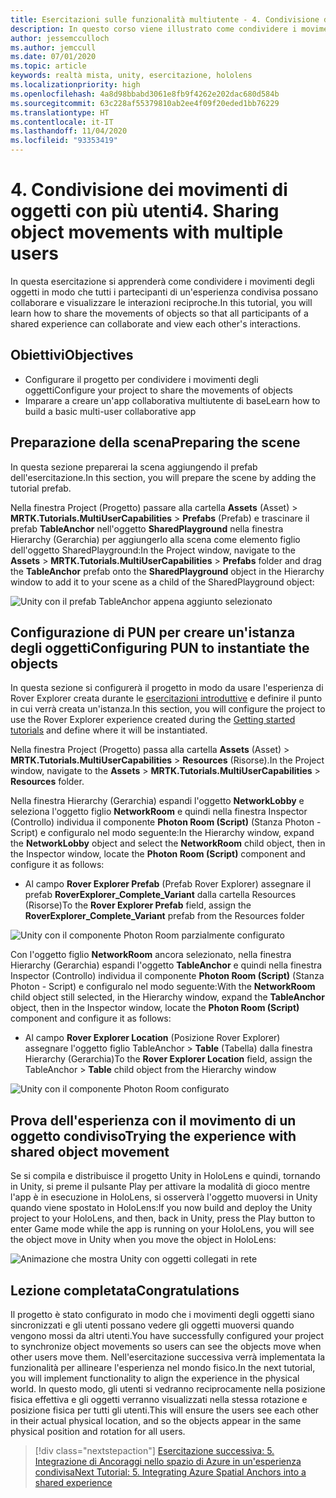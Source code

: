 ```yaml
---
title: Esercitazioni sulle funzionalità multiutente - 4. Condivisione dei movimenti di oggetti con più utenti
description: In questo corso viene illustrato come condividere i movimenti di oggetti con più utente in un'applicazione HoloLens 2.
author: jessemcculloch
ms.author: jemccull
ms.date: 07/01/2020
ms.topic: article
keywords: realtà mista, unity, esercitazione, hololens
ms.localizationpriority: high
ms.openlocfilehash: 4a8d98bbabd3061e8fb9f4262e202dac680d584b
ms.sourcegitcommit: 63c228af55379810ab2ee4f09f20eded1bb76229
ms.translationtype: HT
ms.contentlocale: it-IT
ms.lasthandoff: 11/04/2020
ms.locfileid: "93353419"
---
```

# <a name="4-sharing-object-movements-with-multiple-users"></a><span data-ttu-id="26b2a-105">4. Condivisione dei movimenti di oggetti con più utenti</span><span class="sxs-lookup"><span data-stu-id="26b2a-105">4. Sharing object movements with multiple users</span></span>

<span data-ttu-id="26b2a-106">In questa esercitazione si apprenderà come condividere i movimenti degli oggetti in modo che tutti i partecipanti di un'esperienza condivisa possano collaborare e visualizzare le interazioni reciproche.</span><span class="sxs-lookup"><span data-stu-id="26b2a-106">In this tutorial, you will learn how to share the movements of objects so that all participants of a shared experience can collaborate and view each other's interactions.</span></span>

## <a name="objectives"></a><span data-ttu-id="26b2a-107">Obiettivi</span><span class="sxs-lookup"><span data-stu-id="26b2a-107">Objectives</span></span>

* <span data-ttu-id="26b2a-108">Configurare il progetto per condividere i movimenti degli oggetti</span><span class="sxs-lookup"><span data-stu-id="26b2a-108">Configure your project to share the movements of objects</span></span>
* <span data-ttu-id="26b2a-109">Imparare a creare un'app collaborativa multiutente di base</span><span class="sxs-lookup"><span data-stu-id="26b2a-109">Learn how to build a basic multi-user collaborative app</span></span>

## <a name="preparing-the-scene"></a><span data-ttu-id="26b2a-110">Preparazione della scena</span><span class="sxs-lookup"><span data-stu-id="26b2a-110">Preparing the scene</span></span>

<span data-ttu-id="26b2a-111">In questa sezione preparerai la scena aggiungendo il prefab dell'esercitazione.</span><span class="sxs-lookup"><span data-stu-id="26b2a-111">In this section, you will prepare the scene by adding the tutorial prefab.</span></span>

<span data-ttu-id="26b2a-112">Nella finestra Project (Progetto) passare alla cartella **Assets** (Asset) > **MRTK.Tutorials.MultiUserCapabilities** > **Prefabs** (Prefab) e trascinare il prefab **TableAnchor** nell'oggetto **SharedPlayground** nella finestra Hierarchy (Gerarchia) per aggiungerlo alla scena come elemento figlio dell'oggetto SharedPlayground:</span><span class="sxs-lookup"><span data-stu-id="26b2a-112">In the Project window, navigate to the **Assets** > **MRTK.Tutorials.MultiUserCapabilities** > **Prefabs** folder and drag the **TableAnchor** prefab onto the **SharedPlayground** object in the Hierarchy window to add it to your scene as a child of the SharedPlayground object:</span></span>

![Unity con il prefab TableAnchor appena aggiunto selezionato](images/mr-learning-sharing/sharing-04-section1-step1-1.png)

## <a name="configuring-pun-to-instantiate-the-objects"></a><span data-ttu-id="26b2a-114">Configurazione di PUN per creare un'istanza degli oggetti</span><span class="sxs-lookup"><span data-stu-id="26b2a-114">Configuring PUN to instantiate the objects</span></span>

<span data-ttu-id="26b2a-115">In questa sezione si configurerà il progetto in modo da usare l'esperienza di Rover Explorer creata durante le [esercitazioni introduttive](mr-learning-base-01.md) e definire il punto in cui verrà creata un'istanza.</span><span class="sxs-lookup"><span data-stu-id="26b2a-115">In this section, you will configure the project to use the Rover Explorer experience created during the [Getting started tutorials](mr-learning-base-01.md) and define where it will be instantiated.</span></span>

<span data-ttu-id="26b2a-116">Nella finestra Project (Progetto) passa alla cartella **Assets** (Asset) > **MRTK.Tutorials.MultiUserCapabilities** > **Resources** (Risorse).</span><span class="sxs-lookup"><span data-stu-id="26b2a-116">In the Project window, navigate to the **Assets** > **MRTK.Tutorials.MultiUserCapabilities** > **Resources** folder.</span></span>

<span data-ttu-id="26b2a-117">Nella finestra Hierarchy (Gerarchia) espandi l'oggetto **NetworkLobby** e seleziona l'oggetto figlio **NetworkRoom** e quindi nella finestra Inspector (Controllo) individua il componente **Photon Room (Script)** (Stanza Photon - Script) e configuralo nel modo seguente:</span><span class="sxs-lookup"><span data-stu-id="26b2a-117">In the Hierarchy window, expand the **NetworkLobby** object and select the **NetworkRoom** child object, then in the Inspector window, locate the **Photon Room (Script)** component and configure it as follows:</span></span>

* <span data-ttu-id="26b2a-118">Al campo **Rover Explorer Prefab** (Prefab Rover Explorer) assegnare il prefab **RoverExplorer_Complete_Variant** dalla cartella Resources (Risorse)</span><span class="sxs-lookup"><span data-stu-id="26b2a-118">To the **Rover Explorer Prefab** field, assign the **RoverExplorer_Complete_Variant** prefab from the Resources folder</span></span>

![Unity con il componente Photon Room parzialmente configurato](images/mr-learning-sharing/sharing-04-section2-step1-1.png)

<span data-ttu-id="26b2a-120">Con l'oggetto figlio **NetworkRoom** ancora selezionato, nella finestra Hierarchy (Gerarchia) espandi l'oggetto **TableAnchor** e quindi nella finestra Inspector (Controllo) individua il componente **Photon Room (Script)** (Stanza Photon - Script) e configuralo nel modo seguente:</span><span class="sxs-lookup"><span data-stu-id="26b2a-120">With the **NetworkRoom** child object still selected, in the Hierarchy window, expand the **TableAnchor** object, then in the Inspector window, locate the **Photon Room (Script)** component and configure it as follows:</span></span>

* <span data-ttu-id="26b2a-121">Al campo **Rover Explorer Location** (Posizione Rover Explorer) assegnare l'oggetto figlio TableAnchor > **Table** (Tabella) dalla finestra Hierarchy (Gerarchia)</span><span class="sxs-lookup"><span data-stu-id="26b2a-121">To the **Rover Explorer Location** field, assign the TableAnchor > **Table** child object from the Hierarchy window</span></span>

![Unity con il componente Photon Room configurato](images/mr-learning-sharing/sharing-04-section2-step1-2.png)

## <a name="trying-the-experience-with-shared-object-movement"></a><span data-ttu-id="26b2a-123">Prova dell'esperienza con il movimento di un oggetto condiviso</span><span class="sxs-lookup"><span data-stu-id="26b2a-123">Trying the experience with shared object movement</span></span>

<span data-ttu-id="26b2a-124">Se si compila e distribuisce il progetto Unity in HoloLens e quindi, tornando in Unity, si preme il pulsante Play per attivare la modalità di gioco mentre l'app è in esecuzione in HoloLens, si osserverà l'oggetto muoversi in Unity quando viene spostato in HoloLens:</span><span class="sxs-lookup"><span data-stu-id="26b2a-124">If you now build and deploy the Unity project to your HoloLens, and then, back in Unity, press the Play button to enter Game mode while the app is running on your HoloLens, you will see the object move in Unity when you move the object in HoloLens:</span></span>

![Animazione che mostra Unity con oggetti collegati in rete](images/mr-learning-sharing/sharing-04-section3-step1-1.gif)

## <a name="congratulations"></a><span data-ttu-id="26b2a-126">Lezione completata</span><span class="sxs-lookup"><span data-stu-id="26b2a-126">Congratulations</span></span>

<span data-ttu-id="26b2a-127">Il progetto è stato configurato in modo che i movimenti degli oggetti siano sincronizzati e gli utenti possano vedere gli oggetti muoversi quando vengono mossi da altri utenti.</span><span class="sxs-lookup"><span data-stu-id="26b2a-127">You have successfully configured your project to synchronize object movements so users can see the objects move when other users move them.</span></span> <span data-ttu-id="26b2a-128">Nell'esercitazione successiva verrà implementata la funzionalità per allineare l'esperienza nel mondo fisico.</span><span class="sxs-lookup"><span data-stu-id="26b2a-128">In the next tutorial, you will implement functionality to align the experience in the physical world.</span></span> <span data-ttu-id="26b2a-129">In questo modo, gli utenti si vedranno reciprocamente nella posizione fisica effettiva e gli oggetti verranno visualizzati nella stessa rotazione e posizione fisica per tutti gli utenti.</span><span class="sxs-lookup"><span data-stu-id="26b2a-129">This will ensure the users see each other in their actual physical location, and so the objects appear in the same physical position and rotation for all users.</span></span>

> [!div class="nextstepaction"]
> [<span data-ttu-id="26b2a-130">Esercitazione successiva: 5. Integrazione di Ancoraggi nello spazio di Azure in un'esperienza condivisa</span><span class="sxs-lookup"><span data-stu-id="26b2a-130">Next Tutorial: 5. Integrating Azure Spatial Anchors into a shared experience</span></span>](mr-learning-sharing-05.md)
